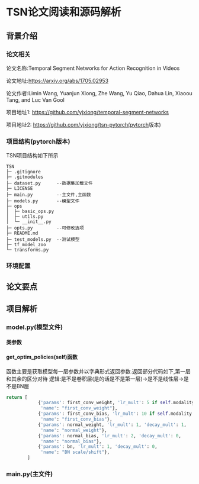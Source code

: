 # TSN论文阅读和源码解析

## 背景介绍

### 论文相关

论文名称:Temporal Segment Networks for Action Recognition in Videos

论文地址:<https://arxiv.org/abs/1705.02953>

论文作者:Limin Wang, Yuanjun Xiong, Zhe Wang, Yu Qiao, Dahua Lin, Xiaoou Tang, and Luc Van Gool

项目地址1: <https://github.com/yjxiong/temporal-segment-networks>

项目地址2: <https://github.com/yjxiong/tsn-pytorch(pytorch>版本)

### 项目结构(pytorch版本)

TSN项目结构如下所示

```shell
TSN
├─ .gitignore
├─ .gitmodules
├─ dataset.py      --数据集加载文件
├─ LICENSE
├─ main.py         --主文件,主函数
├─ models.py       --模型文件
├─ ops
│  ├─ basic_ops.py
│  ├─ utils.py
│  └─ __init__.py
├─ opts.py         --可修改选项
├─ README.md
├─ test_models.py  --测试模型
├─ tf_model_zoo
└─ transforms.py

```

### 环境配置

## 论文要点

## 项目解析

### model.py(模型文件)

#### 类参数
 

#### get_optim_policies(self)函数

函数主要是获取模型每一层参数并以字典形式返回参数.返回部分代码如下,第一层和其余的区分对待
逻辑:是不是卷积层(是的话是不是第一层)->是不是线性层->是不是BN层

```python
return [
            {'params': first_conv_weight, 'lr_mult': 5 if self.modality == 'Flow' else 1, 'decay_mult': 1,
             'name': "first_conv_weight"},
            {'params': first_conv_bias, 'lr_mult': 10 if self.modality == 'Flow' else 2, 'decay_mult': 0,
             'name': "first_conv_bias"},
            {'params': normal_weight, 'lr_mult': 1, 'decay_mult': 1,
             'name': "normal_weight"},
            {'params': normal_bias, 'lr_mult': 2, 'decay_mult': 0,
             'name': "normal_bias"},
            {'params': bn, 'lr_mult': 1, 'decay_mult': 0,
             'name': "BN scale/shift"},
        ]
```

### main.py(主文件)
